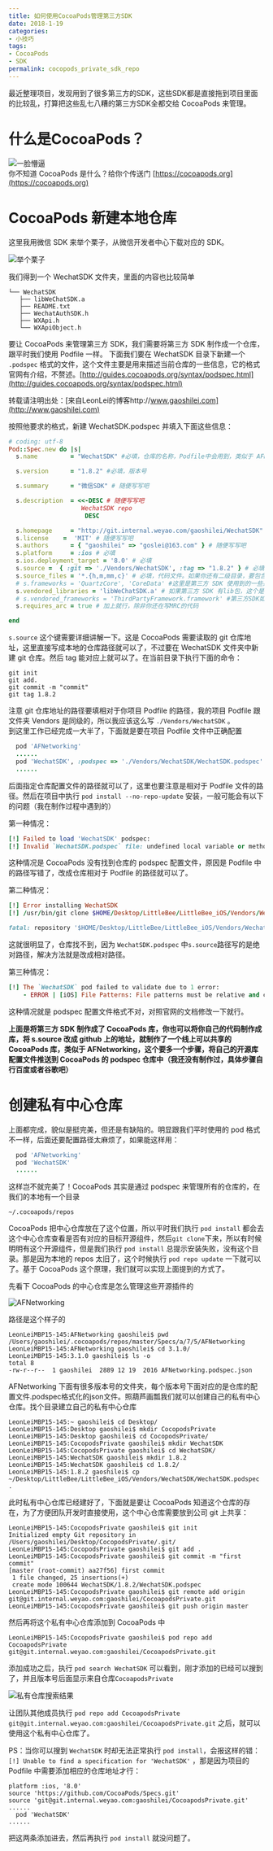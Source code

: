 ```yaml
---
title: 如何使用CocoaPods管理第三方SDK
date: 2018-1-19
categories:
- 小技巧
tags:
- CocoaPods
- SDK
permalink: cocopods_private_sdk_repo  
---
```


最近整理项目，发现用到了很多第三方的SDK，这些SDK都是直接拖到项目里面的比较乱，打算把这些乱七八糟的第三方SDK全都交给 CocoaPods 来管理。

# 什么是CocoaPods？

 ![一脸懵逼](http://www.leonlei.top/DBCC6999A0786EF4772B24C1C0A97722.jpg)  
 你不知道 CocoaPods 是什么？给你个传送门 [https://cocoapods.org](https://cocoapods.org)

# CocoaPods 新建本地仓库

这里我用微信 SDK 来举个栗子，从微信开发者中心下载对应的 SDK。

<!-- more -->

 <img src="http://www.leonlei.top/timg.jpeg/thumbnail/!45p" alt="举个栗子" align=center />  

 我们得到一个 WechatSDK 文件夹，里面的内容也比较简单

 ```JS
└── WechatSDK  
    ├── libWeChatSDK.a 
    ├── README.txt
    ├── WechatAuthSDK.h
    ├── WXApi.h
    └── WXApiObject.h  
```

要让 CocoaPods 来管理第三方 SDK，我们需要将第三方 SDK 制作成一个仓库，跟平时我们使用 Podfile 一样。 下面我们要在  WechatSDK 目录下新建一个 `.podspec` 格式的文件，这个文件主要是用来描述当前仓库的一些信息，它的格式官网有介绍，不赘述。[http://guides.cocoapods.org/syntax/podspec.html](http://guides.cocoapods.org/syntax/podspec.html)  

转载请注明出处：[来自LeonLei的博客http://www.gaoshilei.com](http://www.gaoshilei.com)   

按照他要求的格式，新建 WechatSDK.podspec 并填入下面这些信息：

```ruby
# coding: utf-8
Pod::Spec.new do |s|
  s.name         = "WechatSDK" #必填，仓库的名称，Podfile中会用到，类似于 AFNetworking

  s.version      = "1.8.2" #必填，版本号

  s.summary      = "微信SDK" # 随便写写吧

  s.description  = <<-DESC # 随便写写吧
                    WechatSDK repo
                     DESC

  s.homepage     = "http://git.internal.weyao.com/gaoshilei/WechatSDK" # 随便写写吧
  s.license    =  'MIT' # 随便写写吧
  s.authors      = { "gaoshilei" => "goslei@163.com" } # 随便写写吧
  s.platform     = :ios # 必填
  s.ios.deployment_target = '8.0' # 必填
  s.source =  { :git => './Vendors/WechatSDK', :tag => "1.8.2" } # 必填，这是你的仓库相对于 Podfile 的路径（我试过写绝对路径，最后报错了）
  s.source_files = '*.{h,m,mm,c}' # 必填，代码文件。如果你还有二级目录，要包含所有二级目录中的代码文件，用**表示。上面给的链接中也有介绍
  # s.frameworks = 'QuartzCore', 'CoreData' #这里是第三方 SDK 使用到的一些系统 Framework
  s.vendored_libraries = 'libWeChatSDK.a' # 如果第三方 SDK 有lib包，这个是必填的（注意路径）
  # s.vendored_frameworks = 'ThirdPartyFramework.framework' #第三方SDK如果有 Framework，需要在这里加上（注意路径）
  s.requires_arc = true # 加上就行，除非你还在写MRC的代码

end

```

 `s.source` 这个键需要详细讲解一下。这是 CocoaPods 需要读取的 git 仓库地址，这里直接写成本地的仓库路径就可以了，不过要在 WechatSDK 文件夹中新建 git 仓库。然后 tag 能对应上就可以了。在当前目录下执行下面的命令：

 ```
git init 
git add.
git commit -m "commit"
git tag 1.8.2
 ```

注意 git 仓库地址的路径要填相对于你项目 Podfile 的路径，我的项目 Podfile 跟 文件夹 Vendors 是同级的，所以我应该这么写 `./Vendors/WechatSDK` 。  
到这里工作已经完成一大半了，下面就是要在项目 Podfile 文件中正确配置  

```ruby
  pod 'AFNetworking'
  ......
  pod 'WechatSDK', :podspec => './Vendors/WechatSDK/WechatSDK.podspec'
  ......
```

后面指定仓库配置文件的路径就可以了，这里也要注意是相对于 Podfile 文件的路径。然后在项目中执行 `pod install --no-repo-update` 安装，一般可能会有以下的问题（我在制作过程中遇到的）  

第一种情况： 

```ruby
[!] Failed to load 'WechatSDK' podspec:
[!] Invalid `WechatSDK.podspec` file: undefined local variable or method `tag` for Pod:Module
```

这种情况是 CocoaPods 没有找到仓库的 podspec 配置文件，原因是 Podfile 中的路径写错了，改成仓库相对于 Podfile 的路径就可以了。

第二种情况：  

```ruby
[!] Error installing WechatSDK
[!] /usr/bin/git clone $HOME/Desktop/LittleBee/LittleBee_iOS/Vendors/WechatSDK /var/folders/6y/w9bcrs915g17gt732n84x6p40000gn/T/d20180119-75062-1jdxrw8 --template= --single-branch --depth 1 --branch 1.8.2

fatal: repository '$HOME/Desktop/LittleBee/LittleBee_iOS/Vendors/WechatSDK' does not exist
```

这就很明显了，仓库找不到，因为 `WechatSDK.podspec` 中`s.source`路径写的是绝对路径，解决方法就是改成相对路径。  


第三种情况：

```ruby
[!] The `WechatSDK` pod failed to validate due to 1 error:
    - ERROR | [iOS] File Patterns: File patterns must be relative and cannot start with a slash (source_files).
```

这种情况就是 podspec 配置文件格式不对，对照官网的文档修改一下就行。   

**上面是将第三方 SDK 制作成了 CocoaPods 库，你也可以将你自己的代码制作成库，将 s.source 改成 github 上的地址，就制作了一个线上可以共享的 CocoaPods 库，类似于 AFNetworking，这个要多一个步骤，将自己的开源库配置文件推送到 CocoaPods 的 podspec 仓库中（我还没有制作过，具体步骤自行百度或者谷歌吧）**

# 创建私有中心仓库  

上面都完成，貌似是挺完美，但还是有缺陷的。明显跟我们平时使用的 pod 格式不一样，后面还要配置路径太麻烦了，如果能这样用：  

```ruby
  pod 'AFNetworking'
  pod 'WechatSDK'
  ......
```

这样岂不就完美了！CocoaPods 其实是通过 podspec 来管理所有的仓库的，在我们的本地有一个目录 

```shell
~/.cocoapods/repos
```

CocoaPods 把中心仓库放在了这个位置，所以平时我们执行 `pod install` 都会去这个中心仓库查看是否有对应的目标开源组件，然后`git clone`下来，所以有时候明明有这个开源组件，但是我们执行 `pod install` 总提示安装失败，没有这个目录。那是因为本地的 repos 太旧了，这个时候执行 `pod repo update` 一下就可以了。基于 CocoaPods 这个原理，我们就可以实现上面提到的方式了。

先看下 CocoaPods 的中心仓库是怎么管理这些开源插件的

![AFNetworking](http://www.leonlei.top/QQ20180119-204806@2x.png)  

路径是这个样子的  

```shell
LeonLeiMBP15-145:AFNetworking gaoshilei$ pwd
/Users/gaoshilei/.cocoapods/repos/master/Specs/a/7/5/AFNetworking
LeonLeiMBP15-145:AFNetworking gaoshilei$ cd 3.1.0/
LeonLeiMBP15-145:3.1.0 gaoshilei$ ls -o
total 8
-rw-r--r--  1 gaoshilei  2889 12 19  2016 AFNetworking.podspec.json
```

AFNetworking 下面有很多版本号的文件夹，每个版本号下面对应的是仓库的配置文件.podspec格式化的json文件。照葫芦画瓢我们就可以创建自己的私有中心仓库。找个目录建立自己的私有中心仓库  

```shell
LeonLeiMBP15-145:~ gaoshilei$ cd Desktop/
LeonLeiMBP15-145:Desktop gaoshilei$ mkdir CocopodsPrivate
LeonLeiMBP15-145:Desktop gaoshilei$ cd CocopodsPrivate/
LeonLeiMBP15-145:CocopodsPrivate gaoshilei$ mkdir WechatSDK
LeonLeiMBP15-145:CocopodsPrivate gaoshilei$ cd WechatSDK/
LeonLeiMBP15-145:WechatSDK gaoshilei$ mkdir 1.8.2
LeonLeiMBP15-145:WechatSDK gaoshilei$ cd 1.8.2/
LeonLeiMBP15-145:1.8.2 gaoshilei$ cp ~/Desktop/LittleBee/LittleBee_iOS/Vendors/WechatSDK/WechatSDK.podspec .
```

此时私有中心仓库已经建好了，下面就是要让 CocoaPods 知道这个仓库的存在，为了方便团队开发时直接使用，这个中心仓库需要放到公司 git 上共享：  

```shell
LeonLeiMBP15-145:CocopodsPrivate gaoshilei$ git init
Initialized empty Git repository in /Users/gaoshilei/Desktop/CocopodsPrivate/.git/
LeonLeiMBP15-145:CocopodsPrivate gaoshilei$ git add .
LeonLeiMBP15-145:CocopodsPrivate gaoshilei$ git commit -m "first commit"
[master (root-commit) aa27f56] first commit
 1 file changed, 25 insertions(+)
 create mode 100644 WechatSDK/1.8.2/WechatSDK.podspec
LeonLeiMBP15-145:CocopodsPrivate gaoshilei$ git remote add origin git@git.internal.weyao.com:gaoshilei/CocoapodsPrivate.git
LeonLeiMBP15-145:CocopodsPrivate gaoshilei$ git push origin master
```

然后再将这个私有中心仓库添加到 CocoaPods 中  

```shell
LeonLeiMBP15-145:CocopodsPrivate gaoshilei$ pod repo add CocoapodsPrivate git@git.internal.weyao.com:gaoshilei/CocoapodsPrivate.git
```


添加成功之后，执行 `pod search WechatSDK` 可以看到，刚才添加的已经可以搜到了，并且版本号后面显示来自仓库`CocoapodsPrivate`  

![私有仓库搜索结果](http://www.leonlei.top/QQ20180119-211208@2x.png)  

让团队其他成员执行 `pod repo add CocoapodsPrivate git@git.internal.weyao.com:gaoshilei/CocoapodsPrivate.git` 之后，就可以使用这个私有中心仓库了。  


PS：当你可以搜到 `WechatSDK` 时却无法正常执行 `pod install`，会报这样的错：`[!] Unable to find a specification for 'WechatSDK'` ，那是因为项目的 Podfile 中需要添加相应的仓库地址才行：

```shell
platform :ios, '8.0'
source 'https://github.com/CocoaPods/Specs.git'
source 'git@git.internal.weyao.com:gaoshilei/CocoapodsPrivate.git'
......
  pod 'WechatSDK'
......
```

把这两条添加进去，然后再执行 `pod install` 就没问题了。



